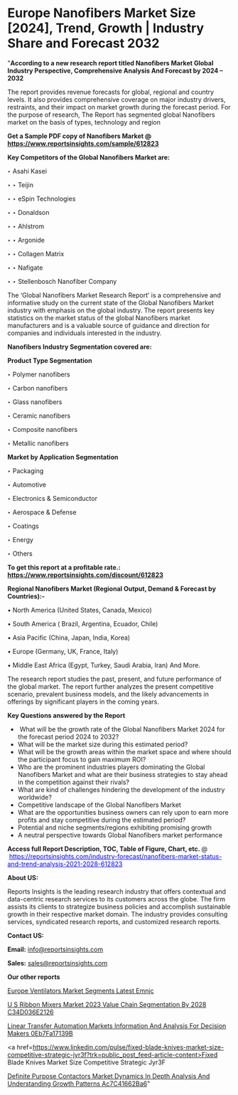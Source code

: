 # Europe Nanofibers Market Size [2024], Trend, Growth | Industry Share and Forecast 2032

"<strong>According to a new research report titled Nanofibers Market Global Industry Perspective, Comprehensive Analysis And Forecast by 2024 – 2032</strong>

The report provides revenue forecasts for global, regional and country levels. It also provides comprehensive coverage on major industry drivers, restraints, and their impact on market growth during the forecast period. For the purpose of research, The Report has segmented global Nanofibers market on the basis of types, technology and region

<strong>Get a Sample PDF copy of Nanofibers Market </strong><strong>@<a href=https://www.reportsinsights.com/sample/612823 style=color:#0000ff;> https://www.reportsinsights.com/sample/612823</a></strong></font>

<strong>Key Competitors of the Global Nanofibers Market are:</strong>

‣ Asahi Kasei

‣ 
‣ Teijin

‣ 
‣ eSpin Technologies

‣ 
‣ Donaldson

‣ 
‣ Ahlstrom

‣ 
‣ Argonide

‣ 
‣ Collagen Matrix

‣ 
‣ Nafigate

‣ 
‣ Stellenbosch Nanofiber Company

The ‘Global Nanofibers Market Research Report’ is a comprehensive and informative study on the current state of the Global Nanofibers Market industry with emphasis on the global industry. The report presents key statistics on the market status of the global Nanofibers market manufacturers and is a valuable source of guidance and direction for companies and individuals interested in the industry.

<strong>Nanofibers Industry Segmentation covered are:</strong>

<strong>Product Type Segmentation</strong>

‣    Polymer nanofibers

‣ Carbon nanofibers

‣ Glass nanofibers

‣ Ceramic nanofibers

‣ Composite nanofibers

‣ Metallic nanofibers

<strong>Market by Application Segmentation</strong>

‣   Packaging

‣ Automotive

‣ Electronics & Semiconductor

‣ Aerospace & Defense

‣ Coatings

‣ Energy

‣ Others

<strong>To get this report at a profitable rate.: <a href=https://www.reportsinsights.com/discount/612823 style=color:#0000ff;>https://www.reportsinsights.com/discount/612823</a></strong></font>

<strong>Regional Nanofibers Market (Regional Output, Demand &amp; Forecast by Countries):-</strong>

• North America (United States, Canada, Mexico)

• South America ( Brazil, Argentina, Ecuador, Chile)

• Asia Pacific (China, Japan, India, Korea)

• Europe (Germany, UK, France, Italy)

• Middle East Africa (Egypt, Turkey, Saudi Arabia, Iran) And More.

The research report studies the past, present, and future performance of the global market. The report further analyzes the present competitive scenario, prevalent business models, and the likely advancements in offerings by significant players in the coming years.

<strong>Key Questions answered by the Report</strong>
<ul>
  <li> What will be the growth rate of the Global Nanofibers Market 2024 for the forecast period 2024 to 2032?</li>
  <li>What will be the market size during this estimated period?</li>
  <li>What will be the growth areas within the market space and where should the participant focus to gain maximum ROI?</li>
  <li>Who are the prominent industries players dominating the Global Nanofibers Market and what are their business strategies to stay ahead in the competition against their rivals?</li>
  <li>What are kind of challenges hindering the development of the industry worldwide?</li>
  <li>Competitive landscape of the Global Nanofibers Market</li>
  <li>What are the opportunities business owners can rely upon to earn more profits and stay competitive during the estimated period?</li>
  <li>Potential and niche segments/regions exhibiting promising growth</li>
  <li>A neutral perspective towards Global Nanofibers market performance</li>
</ul>
<strong>Access full Report Description, TOC, Table of Figure, Chart, etc. </strong>@  <a href=https://reportsinsights.com/industry-forecast/nanofibers-market-status-and-trend-analysis-2021-2028-612823 style=color:#0000ff;>https://reportsinsights.com/industry-forecast/nanofibers-market-status-and-trend-analysis-2021-2028-612823</a></font>

<strong><strong>About US</strong>:</strong>

Reports Insights is the leading research industry that offers contextual and data-centric research services to its customers across the globe. The firm assists its clients to strategize business policies and accomplish sustainable growth in their respective market domain. The industry provides consulting services, syndicated research reports, and customized research reports.

<strong>Contact US:</strong>

<p class=""""><b>Email:</b> <a href=mailto:info@reportsinsights.com>info@reportsinsights.com</a></p>
<p class=""""><b>Sales:</b> <a href=mailto:sales@reportsinsights.com>sales@reportsinsights.com</a></p>

<strong>Our other reports</strong>

<a href=https://www.linkedin.com/pulse/europe-ventilators-market-segments-latest-emnjc/>Europe Ventilators Market Segments Latest Emnjc</a>

<a href=https://medium.com/@g65914336/u-s-ribbon-mixers-market-2023-value-chain-segmentation-by-2028-c34d036e2126>U S Ribbon Mixers Market 2023 Value Chain Segmentation By 2028 C34D036E2126</a>

<a href=https://medium.com/@a44223192/linear-transfer-automation-markets-information-and-analysis-for-decision-makers-0eb7fa17139b>Linear Transfer Automation Markets Information And Analysis For Decision Makers 0Eb7Fa17139B</a>

<a href=https://www.linkedin.com/pulse/fixed-blade-knives-market-size-competitive-strategic-jyr3f?trk=public_post_feed-article-content>Fixed Blade Knives Market Size Competitive Strategic Jyr3F</a>

<a href=https://medium.com/@tidke9676/definite-purpose-contactors-market-dynamics-in-depth-analysis-and-understanding-growth-patterns-ac7c41662ba6>Definite Purpose Contactors Market Dynamics In Depth Analysis And Understanding Growth Patterns Ac7C41662Ba6</a>"
